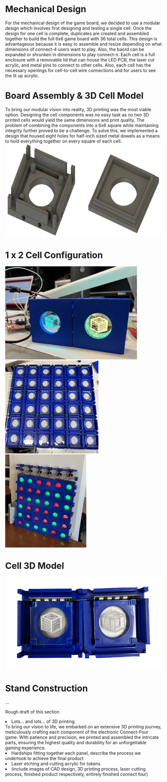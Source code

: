 # Mechanical Design
For the mechanical design of the game board, we decided to use a modular design which involves first designing and testing a single cell. Once the design for one cell is complete, duplicates are created and assembled together to build the full 6x6 game board with 36 total cells. This design is advantageous because it is easy to assemble and resize depending on what dimensions of connect-4 users want to play. Also, the baord can be expanded or shrunken in dimensions to play connect-n. Each cell is a full enclosure with a removable lid that can house the LED PCB, the laser cut acrylic, and metal pins to connect to other cells. Also, each cell has the necessary openings for cell-to-cell wire connections and for users to see the lit up acrylic.

<h1>Board Assembly & 3D Cell Model</h1>
To bring our modular vision into reality, 3D printing was the most viable option. Designing the cell components was no easy task as no two 3D printed cells would yield the same dimensions and print quality. The problem of combining the components into a 6x6 square while maintaining integrity further proved to be a challenge. To solve this, we implemented a design that housed eight holes for half-inch sized metal dowels as a means to hold everything together on every square of each cell. 
<img src="https://github.com/theparssa27/theparssa27.github.io/blob/main/pictures/3D_Cell.png?raw=true" height="300">

<h1>1 x 2 Cell Configuration</h1>
<img src="https://github.com/theparssa27/theparssa27.github.io/blob/main/pictures/2_cells_prototype.jpg?raw=true" height="300">
<img src="https://github.com/theparssa27/theparssa27.github.io/blob/main/pictures/full_board.jpg?raw=true" height="300">
<img src="https://github.com/theparssa27/theparssa27.github.io/blob/main/pictures/full_game.jpg?raw=true" height="300">

<h1>Cell 3D Model</h1>
<img src="https://github.com/theparssa27/theparssa27.github.io/blob/main/pictures/2_Cells.png?raw=true" height="300">

<h1>Stand Construction</h1>
...

Rough draft of this section
<li>Lots... and lots... of 3D printing</li>
To bring our vision to life, we embarked on an extensive 3D printing journey, meticulously crafting each component of the electronic Connect-Four game. With patience and precision, we printed and assembled the intricate parts, ensuring the highest quality and durability for an unforgettable gaming experience.
<li>Hardships fitting together each panel, describe the process we undertook to achieve the final product</li>
<li>Laser etching and cutting acrylic for tokens</li>
<li>(include images of CAD design, 3D printing process, laser cutting process, finished product respectively, entirely finished connect four)</li>
